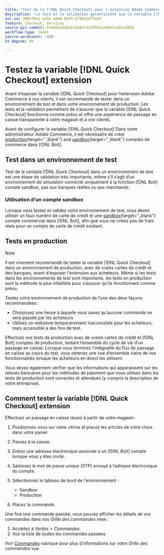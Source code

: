 ```yaml
---
title: "Test de la [!DNL Quick Checkout] pour l’extension Adobe Commerce"
description: "Le test et la validation garantissent que la variable [!DNL Quick Checkout] fonctionne comme prévu."
exl-id: 308f39e1-e2f6-40d8-b876-0f9013effed3
feature: Checkout, Services
source-git-commit: b1984a26463e14b8dc9a789421e49e5ea81ad039
workflow-type: tm+mt
source-wordcount: '429'
ht-degree: 0%

---
```



# Testez la variable [!DNL Quick Checkout] extension

Avant d’exposer la variable [!DNL Quick Checkout] pour l’extension Adobe Commerce à vos clients, il est recommandé de tester dans un environnement de test et dans votre environnement de production. Les tests et la validation permettent de s’assurer que la variable [!DNL Quick Checkout] fonctionne comme prévu et offre une expérience de passage en caisse transparente à votre magasin et à vos clients.

Avant de configurer la variable [!DNL Quick Checkout] Dans votre administrateur Adobe Commerce, il est nécessaire de créer  [production](https://merchant.bolt.com/register){target="_blank"} and [sandbox](https://merchant-sandbox.bolt.com/register){target="_blank"} comptes de commerce dans [!DNL Bolt].

## Test dans un environnement de test

Test de la variable [!DNL Quick Checkout] dans un environnement de test est une étape de validation très importante, même s’il s’agit d’un environnement de simulation connecté uniquement à la fonction [!DNL Bolt] compte sandbox, pas aux banques réelles ou aux marchands.

### Utilisation d’un compte sandbox

Lorsque vous testez et validez votre environnement de test, vous devez utiliser un faux numéro de carte de crédit et une [sandbox](https://merchant-sandbox.bolt.com/register){target="_blank"} compte commercial dans [!DNL Bolt], afin que vous ne créiez pas de frais réels pour un compte de carte de crédit existant.

## Tests en production

>[!NOTE]
>
> Il est vivement recommandé de tester la variable [!DNL Quick Checkout] dans un environnement de production, avec de vraies cartes de crédit et des banques, avant d&#39;exposer l&#39;extension aux acheteurs. Même si les tests dans les environnements de test sont importants, les tests en production sont la méthode la plus infaillible pour s’assurer qu’ils fonctionnent comme prévu.

Testez votre environnement de production de l’une des deux façons recommandées :

- Choisissez une heure à laquelle vous savez qu’aucune commande ne sera passée par les acheteurs.
- Utilisez un webstore temporairement inaccessible pour les acheteurs, mais accessible à des fins de test.

Effectuez vos tests de production avec de vraies cartes de crédit et [!DNL Bolt] comptes de production, testant l’ensemble du cycle de vie d’un passage en caisse. Lorsque vous terminez l’intégralité du flux de passage en caisse au cours du test, vous obtenez une vue d’ensemble claire de vos fonctionnalités lorsque les acheteurs en direct les utilisent.

Vous devez également vérifier que les informations qui apparaissent sur les relevés bancaires pour les méthodes de paiement que vous utilisez dans les tests de production sont correctes et attendues (y compris la description de votre entreprise).

## Comment tester la variable [!DNL Quick Checkout] extension

Effectuez un passage en caisse réussi à partir de votre magasin :

1. Positionnez-vous sur votre vitrine et placez les articles de votre choix dans votre panier.
1. Passez à la caisse.
1. Entrez une adresse électronique associée à un [!DNL Bolt] compte lorsque vous y êtes invité.
1. Saisissez le mot de passe unique (OTP) envoyé à l’adresse électronique du compte.
1. Sélectionnez le tableau de bord de l&#39;environnement :

   - Sandbox
   - Production

1. Placez la commande.

Une fois une commande passée, vous pouvez afficher les détails de vos commandes dans vos _Grille des commandes_ view :

1. Accédez à _Ventes_ > _Commandes_.
1. Voir la liste de toutes les commandes passées.

Voir [Commandes](https://docs.magento.com/user-guide/sales/orders.html) rubrique pour plus d’informations sur votre _Grille des commandes_ vue.
